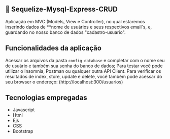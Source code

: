 ## 🚀 Sequelize-Mysql-Express-CRUD
Aplicação em MVC (Models, View e Controller), no qual estaremos inserindo dados de **nome de usuários e seus respectivos email`s, e, guardando no nosso banco de dados "cadastro-usuario".


## Funcionalidades da aplicação
Acessar os arquivos da pasta `config database` e completar com o nome seu de usuário e também sua senha do banco de dados;  Para testar você pode utilizar o Insomnia, Postman ou qualquer outra API Client. Para verificar os resultados de index, store, update e delete, você também pode acessar do seu browser o endereço: (http://localhost:300/usuarios)

## Tecnologias empregadas 
* Javascript 
* Html
* Ejs
* CSS
* Bootstrap







